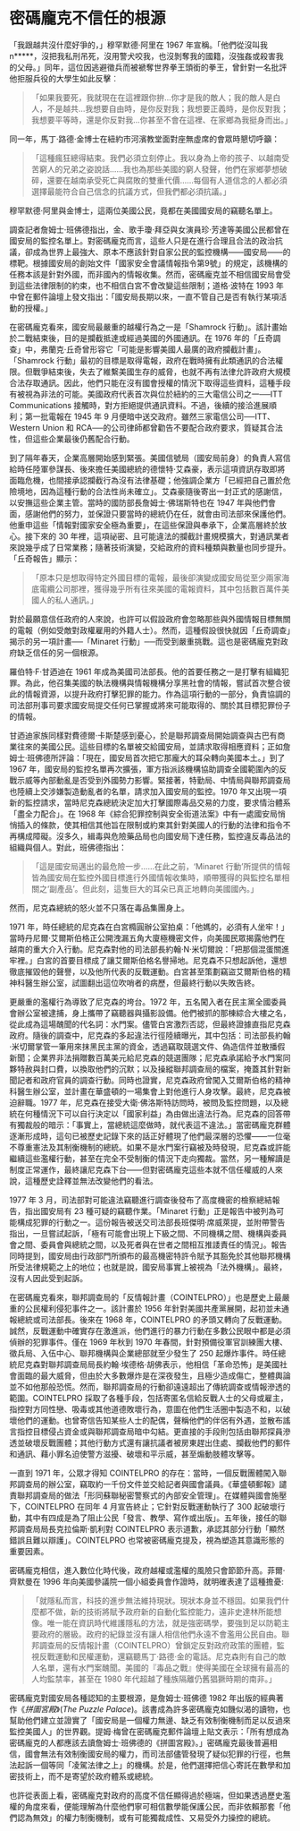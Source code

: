 # 密碼龐克不信任的根源

「我跟越共沒什麼好爭的，」穆罕默德·阿里在 1967 年宣稱。「他們從沒叫我 n\*\*\*\*\*，沒把我私刑吊死，沒用警犬咬我，也沒剝奪我的國籍，沒強姦或殺害我的父母。」同年，這位因逃避徵兵而被褫奪世界拳王頭銜的拳王，曾針對一名批評他拒服兵役的大學生如此反擊︰

>「如果我要死，我就現在在這裡跟你拚…你才是我的敵人；我的敵人是白人，不是越共…我想要自由時，是你反對我；我想要正義時，是你反對我；我想要平等時，還是你反對我…你甚至不會在這裡、在家鄉為我挺身而出。」

同一年，馬丁·路德·金博士在紐約市河濱教堂面對座無虛席的會眾時懇切呼籲：

>「這種瘋狂總得結束。我們必須立刻停止。我以身為上帝的孩子、以越南受苦窮人的兄弟之姿說話……我也為那些美國的窮人發聲，他們在家鄉夢想破碎，還要在越南承受死亡與腐敗的雙重代價……每個有人道信念的人都必須選擇最能符合自己信念的抗議方式，但我們都必須抗議。」

穆罕默德·阿里與金博士，這兩位美國公民，竟都在美國國安局的竊聽名單上。

調查記者詹姆士·班佛德指出，金、歌手瓊·拜亞與女演員珍·芳達等美國公民都曾在國安局的監控名單上。對密碼龐克而言，這些人只是在進行合理且合法的政治抗議，卻成為世界上最強大、原本不應該針對自家公民的監控機構——國安局——的標靶。根據國安局的創始文件「國家安全會議情報指令第9號」的規定，該機構的任務本該是針對外國，而非國內的情報收集。然而，密碼龐克並不相信國安局會受到這些法律限制的約束，也不相信白宮不會改變這些限制；道格·波特在 1993 年中曾在郵件論壇上發文指出：「國安局長期以來，一直不管自己是否有執行某項活動的授權。」

在密碼龐克看來，國安局最嚴重的越權行為之一是「Shamrock 行動」。該計畫始於二戰結束後，目的是攔截抵達或經過美國的外國通訊。在 1976 年的「丘奇調查」中，弗蘭克·丘奇曾形容它「可能是影響美國人最廣的政府攔截計畫」。「Shamrock 行動」最初的目標是取得電報，政府在戰時擁有此類通訊的合法權限。但戰爭結束後，失去了維繫美國生存的威脅，也就不再有法律允許政府大規模合法存取通訊。因此，他們只能在沒有國會授權的情況下取得這些資料，這種手段有被視為非法的可能。美國政府代表首次與位於紐約的三大電信公司之一──ITT Communications 接觸時，對方拒絕提供通訊資料。不過，後續的接洽進展順利；第一批電報在 1945 年 9 月便暗中送交政府。雖然三家電信公司──ITT、Western Union 和 RCA──的公司律師都曾勸告不要配合政府要求，質疑其合法性，但這些企業最後仍舊配合行動。

到了隔年春天，企業高層開始感到緊張。美國信號局（國安局前身）的負責人寫信給時任陸軍參謀長、後來擔任美國總統的德懷特·艾森豪，表示這項資訊存取即將面臨危機，也間接承認攔截行為沒有法律基礎；他強調企業方「已經把自己置於危險境地，因為這種行動的合法性尚未確立」。艾森豪隨後寄出一封正式的感謝信，以安撫這些企業主管。當時的國防部長詹姆士·佛瑞斯特也在 1947 年與他們會面，感謝他們的努力，並保證只要當時的總統仍在任，就會由司法部來保護他們。他重申這些「情報對國家安全極為重要」，在這些保證與奉承下，企業高層終於放心。接下來的 30 年裡，這項祕密、且可能違法的攔截計畫規模擴大，對通訊業者來說幾乎成了日常業務；隨著技術演變，交給政府的資料種類與數量也同步提升。「丘奇報告」顯示：

>「原本只是想取得特定外國目標的電報，最後卻演變成國安局從至少兩家海底電纜公司那裡，獲得幾乎所有往來美國的電報資料，其中包括數百萬件美國人的私人通訊。」

對於最願意信任政府的人來說，也許可以假設政府會忽略那些與外國情報目標無關的電報（例如受敵對政權雇用的外籍人士）。然而，這種假設很快就因「丘奇調查」揭示的另一項計畫──「Minaret 行動」──而受到嚴重挑戰。這也是密碼龐克對政府缺乏信任的另一個根源。

羅伯特·F·甘迺迪在 1961 年成為美國司法部長。他的首要任務之一是打擊有組織犯罪。為此，他召集美國的執法機構與情報機構分享黑社會的情報，嘗試首次整合彼此的情報資源，以提升政府打擊犯罪的能力。作為這項行動的一部分，負責協調的司法部刑事司要求國安局提交任何已掌握或將來可能取得的、關於其目標犯罪份子的情報。

甘迺迪家族同樣對費德爾·卡斯楚感到憂心，於是聯邦調查局開始調查與古巴有商業往來的美國公民。這些目標的名單被交給國安局，並請求取得相應資料；正如詹姆士·班佛德所評論：「現在，國安局首次把它那龐大的耳朵轉向美國本土。」到了 1967 年，國安局的監控名單再次擴張，軍方指派該機構協助調查全國範圍內的反戰示威等內部動亂是否受到外國勢力影響。緊接著，特勤局、中情局與聯邦調查局也陸續上交涉嫌製造動亂者的名單，請求加入國安局的監控。1970 年又出現一項新的監控請求，當時尼克森總統決定加大打擊國際毒品交易的力度，要求情治體系「盡全力配合」。在 1968 年《綜合犯罪控制與安全街道法案》中有一處國安局悄悄插入的條款，使其相信其他旨在限制或約束其針對美國人的行動的法律和指令不再構成障礙。沒多久，緝毒與危險藥品局也向國安局下達任務，監控違反毒品法的組織與個人。對此，班佛德指出：

>「這是國安局邁出的最危險一步……在此之前，‘Minaret 行動’所提供的情報皆為國安局在監控外國目標進行外國情報收集時，順帶獲得的與監控名單相關之‘副產品’。但此刻，這隻巨大的耳朵已真正地轉向美國國內。」

然而，尼克森總統的怒火並不只落在毒品集團身上。

1971 年，時任總統的尼克森在白宮橢圓辦公室拍桌：「他媽的，必須有人坐牢！」當時丹尼爾·艾爾斯伯格正公開洩漏五角大廈極機密文件，向美國民眾揭露他們在越南的重大介入行動。尼克森對他的司法部長約翰·N·米切爾說：「把那個混蛋關進牢裡。」白宮的首要目標成了讓艾爾斯伯格名譽掃地。尼克森不只想起訴他，還想徹底摧毀他的聲譽，以及他所代表的反戰運動。白宮甚至策劃竊盜艾爾斯伯格的精神科醫生辦公室，試圖翻出這位吹哨者的病歷，但最終行動以失敗告終。

更嚴重的濫權行為導致了尼克森的垮台。1972 年，五名闖入者在民主黨全國委員會辦公室被逮捕，身上攜帶了竊聽器與攝影設備。他們被抓的那棟綜合大樓之名，從此成為這場醜聞的代名詞：水門案。儘管白宮激烈否認，但最終證據直指尼克森政府。隨後的調查中，尼克森的多起違法行徑陸續曝光，其中包括：司法部長約翰·米切爾掌管一筆用來抹黑民主黨的資金，透過竊取競選文件、偽造信件並散播假新聞；企業界非法捐贈數百萬美元給尼克森的競選團隊；尼克森承諾給予水門案同夥特赦與封口費，以換取他們的沉默；以及操縱聯邦調查局的檔案，掩蓋其針對新聞記者和政府官員的調查行動。同時也證實，尼克森政府曾闖入艾爾斯伯格的精神科醫生辦公室，並計畫在華盛頓的一場集會上對他進行人身攻擊。最終，尼克森被迫辭職。1977 年，尼克森在接受大衛·佛洛斯特訪問時，被問及監控問題，以及總統在何種情況下可以自行決定以「國家利益」為由做出違法行為。尼克森的回答帶有獨裁般的暗示：「事實上，當總統這麼做時，就代表這不違法。」當密碼龐克群體逐漸形成時，這句已被歷史記錄下來的話正好體現了他們最深層的恐懼——一位毫不尊重憲法及其制衡機制的總統。如果不是水門案行竊被及時發現，尼克森或許能繼續這些濫權行動，甚至在完全不受制衡的情況下走向獨裁。當然，另一種解讀是制度正常運作，最終讓尼克森下台——但對密碼龐克這些本就不信任權威的人來說，這種歷史詮釋並無法改變他們的看法。

1977 年 3 月，司法部對可能違法竊聽進行調查後發布了高度機密的檢察總結報告，指出國安局有 23 種可疑的竊聽作業。「Minaret 行動」正是報告中被列為可能構成犯罪的行動之一。這份報告被送交司法部長班傑明·席威萊提，並附帶警告指出，一旦嘗試起訴，「極有可能會出現上下級之間、不同機構之間、機構與委員會之間、委員會與總統之間，以及死者與在世者之間相互推諉責任的情況」。報告同時提到，國安局由行政部門所頒布的最高機密特許令賦予其豁免於其他聯邦機構所受法律規範之上的地位；也就是說，國安局事實上被視為「法外機構」。最終，沒有人因此受到起訴。

在密碼龐克看來，聯邦調查局的「反情報計畫（COINTELPRO）」也是歷史上最嚴重的公民權利侵犯事件之一。該計畫於 1956 年針對美國共產黨展開，起初並未通報總統或司法部長。後來在 1968 年，COINTELPRO 的矛頭又轉向了反戰運動。誠然，反戰運動中確實存在激進派，他們進行的暴力行動在多數公民眼中都是必須偵辦的犯罪事件。僅在 1969 年秋到 1970 年春間，針對預備役軍官訓練團大樓、徵兵局、入伍中心、聯邦機構與企業總部就至少發生了 250 起爆炸事件。時任總統尼克森對聯邦調查局局長約翰·埃德格·胡佛表示，他相信「革命恐怖」是美國社會面臨的最大威脅，但由於大多數爆炸是在深夜發生，且極少造成傷亡，整體輿論並不如他那般恐慌。然而，聯邦調查局的行動卻遠遠超出了傳統調查或情報滲透的範圍。COINTELPRO 採取了各種手段，包括寄匿名信給反戰人士的父母或雇主，指控對方同性戀、吸毒或其他道德敗壞行為，意圖在他們生活圈中製造不和，以破壞他們的運動。也曾寄信告知某些人士的配偶，聲稱他們的伴侶有外遇，並散布謠言指控目標侵占資金或與聯邦調查局暗中勾結。更直接的手段則包括由聯邦探員滲透並破壞反戰團體；其他行動方式還有讓抗議者被房東趕出住處、攔截他們的郵件和通訊、藉小罪名迫使警方滋擾、破壞和平示威，甚至煽動肢體攻擊等。

一直到 1971 年，公眾才得知 COINTELPRO 的存在：當時，一個反戰團體闖入聯邦調查局的辦公室，竊取約一千份文件並交給記者與國會議員。《華盛頓郵報》譴責聯邦調查局的做法「形同蘇聯秘密警察式的內部安全管理」。在媒體與國會施壓下，COINTELPRO 在同年 4 月宣告終止；它針對反戰運動執行了 300 起破壞行動，其中有四成是為了阻止公民「發言、教學、寫作或出版」。五年後，接任的聯邦調查局局長克拉倫斯·凱利對 COINTELPRO 表示道歉，承認其部分行動「顯然錯誤且難以辯護」。COINTELPRO 也常被密碼龐克提及，視為塑造其意識形態的重要因素。

密碼龐克相信，進入數位化時代後，政府越權或濫權的風險只會節節升高。菲爾·齊默曼在 1996 年向美國參議院一個小組委員會作證時，就明確表達了這種擔憂:

>「就隱私而言，科技的進步無法維持現狀。現狀本身並不穩固。如果我們什麼都不做，新的技術將賦予政府新的自動化監控能力，遠非史達林所能想像。唯一能在資訊時代維護隱私的方法，就是強密碼學，要強到足以防範主要政府的層級。政府的紀錄並沒有讓人相信他們永遠不會濫用公民自由。聯邦調查局的反情報計畫（COINTELPRO）曾鎖定反對政府政策的團體，監視反戰運動和民權運動，還竊聽馬丁·路德·金的電話。尼克森則有自己的敵人名單，還有水門案醜聞。美國的『毒品之戰』使得美國在全球擁有最高的人均監禁率，甚至在 1980 年代超越了種族隔離仍舊猖獗時期的南非。」

密碼龐克對國安局各種認知的主要根源，是詹姆士·班佛德 1982 年出版的經典著作《*拼圖宮殿*》(*The Puzzle Palace*)。該書成為許多密碼龐克如饑似渴的讀物，也幫助他們建立並證實了「國安局是一個權力無邊、缺乏有效制衡機制而足以反過來監控美國人」的世界觀。提姆·梅曾在密碼龐克郵件論壇上貼文表示：「所有想成為密碼龐克的人都應該去讀詹姆士·班佛德的《拼圖宮殿》。」密碼龐克最後普遍相信，國會無法有效制衡國安局的權力，而司法部儘管發現了疑似犯罪的行徑，也無法起訴一個等同「凌駕法律之上」的機構。於是，他們選擇把信心寄託在數學和加密技術上，而不是寄望於政府體系或總統。

也許從表面上看，密碼龐克對政府的高度不信任顯得過於極端，但如果透過歷史濫權的角度來看，便能理解為什麼他們寧可相信數學能保護公民，而非依賴那套「他們認為無效」的權力制衡機制，或有可能獨裁成性、又易受外力操控的總統。